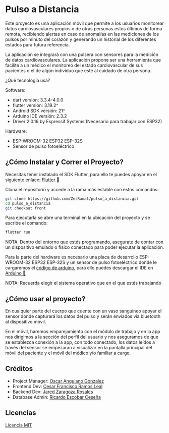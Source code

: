# Pulso a Distancia

Este proyecto es una aplicación móvil que permite a los usuarios monitorear datos cardiovasculares propios o de otras personas estos últimos de forma remota, recibiendo alertas en caso de anomalías en las mediciones de los pulsos por minuto del corazón y generando un historial de los diferentes estados para futura referencia. 

La aplicación se integrará con una pulsera con sensores para la medición de datos cardiovasculares. 
La aplicación propone ser una herramienta que facilite a un médico el monitoreo del estado cardiovascular de sus pacientes o el de algún individuo que esté al cuidado de otra persona.

¿Qué tecnología usa?

Software:
* dart versión: 3.3.4-4.0.0
* flutter versión: 3.19.2^
* Android SDK versión: 21^
* Arduino IDE versión: 2.3.2
* Driver 2.0.16 by Espressif Systems (Necesario para trabajar con ESP32)

Hardware:
* ESP-WROOM-32 ESP32 ESP-32S 
* Sensor de pulso fotoeléctrico
  
## ¿Cómo Instalar y Correr el Proyecto?

Necesitas tener instalado el SDK Flutter, para ello te puedes apoyar en el siguiente enlace: [Flutter 🔎](https://docs.flutter.dev/get-started/install)

Clona el repositorio y accede a la rama más estable con estos comandos:

```bash
git clone https://github.com/ZesRamal/pulso_a_distancia.git
cd pulso_a_distancia
git checkout front
```
Para ejecutarla se abre una terminal en la ubicación del proyecto y se escribe el comando:
```bash
flutter run
```
NOTA: Dentro del entorno que estés programando, asegurate de contar con un dispositivo emulado o físico conectado para poder ejecutar la aplicación. 


Para la parte del hardware es necesario una placa de desarrollo ESP-WROOM-32 ESP32 ESP-32S y un sensor de pulso fotoeléctrico donde le cargaremos el [código de arduino](https://github.com/ZesRamal/pulso_a_distancia/blob/sensor/Sensor.ino), para ello puedes descargar el IDE en [Arduino 🔎](https://www.arduino.cc/en/software)

NOTA: Recuerda elegir el sistema operativo que en el que estés trabajando


## ¿Cómo usar el proyecto?
En cualquier parte del cuerpo que cuente con un vaso sanguíneo apoyar el sensor donde capturará los datos del pulso y serán enviados vía bluetooth al dispositivo móvil.

En el móvil, haremos emparejamiento con el módulo de trabajo y en la app nos dirigimos a la sección del perfil del usuario y nos aseguramos de que se establezca conexión a la app, con todo conectado, los datos leídos a través del sensor se empezaran a visualizar en la pantalla principal del móvil del paciente y el móvil del médico y/o familiar a cargo.

## Créditos

* Project Manager: [Oscar Anguiano Gonzalez](https://github.com/Oscar060502)
* Frontend Dev: [Cesar Francisco Ramos Leal](https://github.com/ZesRamal)
* Backend Dev: [Jared Zaragoza Rosales](https://github.com/K0i0s)
* Database Admin: [Ricardo Escobar Ceseña](https://github.com/XPFLASH)

## Licencias

[Licencia MIT](LICENSE)




